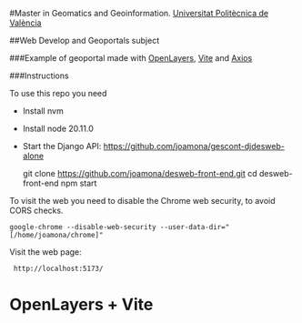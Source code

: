 #Master in Geomatics and Geoinformation. <a href="https://upv.es" target="blank">Universitat Politècnica de València</a>

##Web Develop and Geoportals subject

###Example of geoportal made with <a href="https://openlayers.org/" target="_blank">OpenLayers</a>, <a href="https://vitejs.dev/">Vite</a> and <a href="https://axios-http.com/" target="_blank">Axios</a>

###Instructions

To use this repo you need
- Install nvm
- Install node 20.11.0
- Start the Django API: https://github.com/joamona/gescont-djdesweb-alone

    git clone https://github.com/joamona/desweb-front-end.git
    cd desweb-front-end
    npm start

To visit the web you need to disable the Chrome web security, to avoid CORS checks.

    google-chrome --disable-web-security --user-data-dir="[/home/joamona/chrome]"

Visit the web page:

     http://localhost:5173/
     

# OpenLayers + Vite
